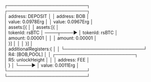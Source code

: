 ┌─────────────────────────┐              ┌─────────────────────────┐   
│  address: DEPOSIT       │              │  address: BOB           │   
│  value: 0.0978Erg       │              │  value: 0.0967Erg       │   
│  assets:[{              │              │  assets:[{              │   
│   tokenId: rsBTC        │  ────┬────►  │   tokenId: rsBTC        │   
│   amount:  0.00001      │      │       │   amount:  0.00001      │   
│  }]                     │      │       │  }]                     │   
│  additionalRegisters:{  │      │       └─────────────────────────┘   
│   R4: [BOB,POOL]        │      │       ┌─────────────────────────┐   
│   R5: unlockHeight      │      │       │  address: FEE           │   
│  }                      │      └────►  │  value: 0.0011Erg       │
└─────────────────────────┘              └─────────────────────────┘